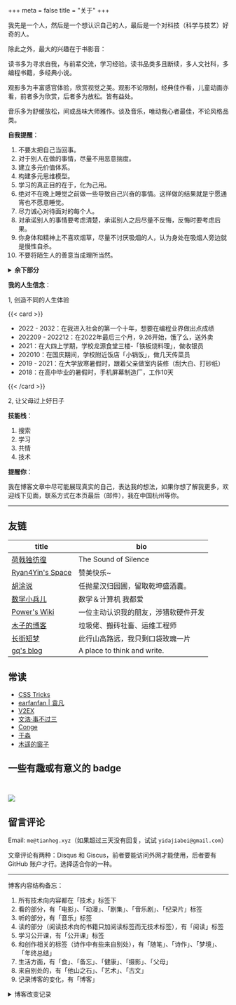 +++
meta = false
title = "关于"
+++

我先是一个人，然后是一个想认识自己的人，最后是一个对科技（科学与技艺）好奇的人。

除此之外，最大的兴趣在于书影音：

读书多为寻求自我，与前辈交流，学习经验。读书品类多且断续，多人文社科，多编程书籍，多经典小说。

观影多为丰富感官体验，欣赏视觉之美。观影不论限制，经典佳作看，儿童动画亦看，前者多为欣赏，后者多为放松。皆有益处。

音乐多为舒缓放松，间或品味大师雅作。谈及音乐，唯动我心者最佳，不论风格品类。

**自我提醒**：

1. 不要太把自己当回事。
2. 对于别人在做的事情，尽量不用恶意揣度。
3. 建立多元价值体系。
4. 构建多元思维模型。
5. 学习的真正目的在于，化为己用。
6. 绝对不在晚上睡觉之前做一些导致自己兴奋的事情。这样做的结果就是宁愿通宵也不愿意睡觉。
7. 尽力诚心对待面对的每个人。
8. 对承诺别人的事情要考虑清楚，承诺别人之后尽量不反悔，反悔时要考虑后果。
9. 你身体和精神上不喜欢烟草，尽量不讨厌吸烟的人，认为身处在吸烟人旁边就是慢性自杀。
10. 不要将陌生人的善意当成理所当然。

<details>
<summary><strong>余下部分</strong></summary>

11. 若有机会和人交心，千万别胆怯，不过不容易就是了。
12. 人坚持不下来时，总是精神先于身体，垮掉。
13. 借钱，借急不借穷。别人借钱给我，是因为我有急事，而非贫穷。因为贫穷而借钱会被人看不起。
14. 睡觉之前的最后一顿饭，不要吃很辣的食物。如果吃了睡觉时会感觉到肚子很不舒服。还有，吃辣的东西不要狼吞虎咽，胃同样不适。
15. 人穿衣服就是给别人看的。
16. 除非天很热需要吃凉东西解渴，其他情况下，少吃凉的东西（固态/液态），如果吃了，大多数情况会不舒服。
17. 自己不自觉的就会通过卖惨来博取他人的同情。而同情心是最廉价的东西。
18. 尊重别人正在做的事，不过多干涉。
19. 我好为人师（贬义）。
20. 为什么自慰让我疲惫而不是精神抖擞？如果是这样，我为什么还不停止。我的理智不足以压制原始性欲吗？（性欲不该被压制）
21. 当你第 1 次做某件事的时候，快速了解这件事的办法就是不断地做，在做的过程中提取思想、形成理论。
22. 尝试一切可能的办法。
23. 父亲没有文化，稍微复杂的语言，他就听不懂了。所以，跟一个没有文化的人讲道理是很费力气的。
24. 能贡献友谊的人，就能照顾好自己。状态不佳的时候，去想象你是你自己最好的朋友。你陪伴他，安慰他，认可他，深深的相信他，对他说最温柔最阳光的话。你如何对待朋友，就如何对待自己。你对自己充满了爱和接纳，而不是挑剔责难，从你用爱把自己灌满的那一刻开始，就再也不会孤独，像时刻沐浴在四月的春风里，暖暖的。
25. 如果你因为别人已经解释过某些概念，而不写关于这些概念的文章，你永远也不会写出一篇文章。解释一些概念、写一些入门教程，即使这些别人已经做过，你自己做一遍对你也是很有好处的。
26. 你的人生你自己做主，别人说的是他们认知的世界。
27. 阻碍你进步的最大敌人就是你的自我。学会分清关于你工作的批评，还是关于你个人的批评，是进步的关键。它使你能够积极地寻找和拥抱失败，把它作为学习的机会，而不会影响你的自信心。
28. 了解不同的人、不同的观点，比较理解。
29. 乔布斯在斯坦福大学的演讲：你们的时间有限，所以不要把时间浪费在别人的生活里。不要被条条框框束缚，否则你就生活在他人思考的结果里。不要让他人的观点所发出的噪声淹没你内心的声音。最为重要的是，要有遵从你的内心和直觉的勇气，它们可能已知道你其实想成为一个什么样的人，其他事物都是次要的。
30. 很多事并非非此即彼，很多事情无法用对与错评价，只是个人观点不同。人际关系的名言——见人说人话，见鬼说鬼话。能做到这样便能处理好人际关系。
31. 自己摸索着做到一件事是困难的。经历各种阻碍也很正常，就像刚学习走路的孩子，总会跌到。但我要做到的，就是快速经历学走路的阶段，并容许自己跌倒后不断地站起来。
32. 金钱随能力而来，这在现在是可以做到的。寻找工作的第一原则是要提升能力，能给自己多大成长。
33. 不要太在意别人外在的光鲜生活，很可能他们自己的生活却是一地鸡毛。
34. 以旁观者的视角看到的都是好处，只有亲身经历才能看得全面。
35. 选择一个天花板较高的方向后，不要轻易变更，只有深耕才能出彩。
36. 时间不等人，不要因为选择方向而犹豫，快速选择，放手去做。
37. 做事情的时候想清楚：自己的长远目标是什么？
38. 想清楚最终目标，朝着这个方向努力，不要轻易被外界影响。
39. 当公司法人一定要慎重，现在太多人的法律意识淡薄。一个律师能见证这人世间的险恶，如果有客户找到律师帮他洗脱罪名，律师第一个考虑的是：能不能找到人帮客户背锅。现在很多互联网项目都有亿点擦边球，所以不要轻易的相信别人，自己要有自己的底牌，别被当成了替罪羔羊。
40. 团队作战很重要，一个人的力量是有限的，尽可能的找到能和自己互补的合作伙伴。找人先磨合一个月，先不要谈利润分成什么的，先把事情做好然后再去谈这个事情。能找到彼此为后背的伙伴真的太重要了。
41. 当你想做一件事情的时候，不用顾虑没有什么资源，你考虑清楚之后把做这件事儿的大旗竖起来。当你把大旗竖起来之后，资源自动就靠近你了。
42. 如果你不想走中庸之路，那你必然会遭受一些前所未有的困难。多看留在历史上的人物传记，不断地提高自己的品质。最好就走别人已经验证过的道路，这样你会轻松很多。
43. 不管你心里有多大抱负，想做哪些事情，想成为什么样的人。都尽快地按照自己的想法去做，尽快地去市场上接收反馈，不要自己意淫，时间不等人。去试错，给自己定止损点，给自己定 KPI，去完成这些目标。
44. 如果自己认定一件事情了，那就全力以赴，不要因为一点困难就退缩。遇见什么问题把问题写下来，然后去尝试所有可能解决问题的方法。如果你认定一件项目，但是连三个月的时间都没有给到这个项目，那真的是太浪费自己的时间精力了。
45. 如果大佬给了你一个共事的机会，你没有全力以赴地去完成这件事情，那么你下次再也没有和这个大佬合作的可能了。
46. 赞美是最廉价的，一定要对自己有一个清晰的定位和认知，别被乱花迷了眼。尽可能的让自己有高认知、低底线。在现在「厚脸皮」是一个褒义词。
47. 中国是一个人情社会，所以维护人际关系是一门非常重要的学问。平时的送礼，节假日的问候，过年的红包祝福，这些都不可少，送出去的礼物一定要高配，选这个品类里面最好的那款。
48. 给拜访的人带伴手礼是一种礼貌。礼品不需要太贵，但是一定要选好看实用的。
49. 影响力是一种稀缺而宝贵的资源。做一个思想家，不断地拔高自己，输出自己的思想，让别人有所收获。
50. 当一个好人，专注于自己的事情，不参与外界的纷争。和自己没有关系的事情，一笑了之，不要轻易地发表任何观点。因为事情的真相我们不清楚。
51. 把自己的优点和自己待提高的点拿纸写下来。然后单点突破，这样能够提高效率。把自己该突破的点。一个一个地找专门老师挨个突破。
52. 整理知识。将前人的经验整合利用。
53. 找到一个合适的人组建家庭非常重要，家庭是否和谐决定了你未来的道路能走多远，所以不要轻易组建家庭。
54. 我们一定要有120%的把握相信自己可以成为那个更好的自己。因为成长道路上，我们注定会遇见质疑的声音，不同的挫折，不同的困难。不管遇见任何困难，我们都要相信自己就是那个天选之子，自己一定可以通过困难。在成长的道路上信心真的太重要了。如果你被一次失败就退缩了，停止了前进的步伐。选择了安逸，那你就很难在有之前熊熊燃烧的斗志了。
55. 对已经没有办法改变的事情，就不要过多的去懊悔了。复盘一下当初自己为什么会犯错，自己能不能改正当初犯错的那个行为。错误往往比正确能给人带来更多的收获，因为错误能让你意识到自己身上有哪些可以改的缺点，这就是“市场”给你的反馈。你要相信一切都是最好的安排，淡定接受一切的挑战。
</details>


**我的人生信念**：

1, 创造不同的人生体验


{{< card >}}

- 2022 - 2032：在我进入社会的第一个十年，想要在编程业界做出点成绩
- 202209 - 202212：在2022年最后三个月，9.26开始，饿了么，送外卖
- 2021：在大四上学期，学校龙源食堂三楼-「铁板烧料理」，做收银员
- 202010：在国庆期间，学校附近饭店「小锅饭」，做几天传菜员
- 2019 - 2021：在大学放寒暑假时，跟着父亲做室内装修（刮大白、打砂纸）
- 2018：在高中毕业的暑假时，手机屏幕制造厂，工作10天

{{< /card >}}

2, 让父母过上好日子

**技能栈**：

1. 搜索
2. 学习
3. 共情
4. 技术

**提醒你**：

我在博客文章中尽可能展现真实的自己，表达我的想法，如果你想了解我更多，欢迎线下见面，联系方式在本页最后（邮件），我在中国杭州等你。

---

## 友链

| title                                       | bio                                  |
|---------------------------------------------|--------------------------------------|
| [荷戟独彷徨](https://guanqr.com)            | The Sound of Silence                 |
| [Ryan4Yin's Space](https://thiscute.world/) | 赞美快乐~                            |
| [胡涂说](https://hutusi.com/)               | 任抛星汉归园圃，留取乾坤盛酒囊。     |
| [数学小兵儿](https://matnoble.me/)          | 数学＆计算机 我都爱                  |
| [Power's Wiki](https://wiki-power.com/)     | 一位主动认识我的朋友，涉猎软硬件开发 |
| [木子的博客](https://blog.k8s.li)           | 垃圾佬、搬砖社畜、运维工程师         |
| [长街短梦](https://www.wangyunzi.com/)      | 此行山高路远，我只剩口袋玫瑰一片     |
| [gq's blog](https://zgq.ink/)               | A place to think and write.          |

## 常读

- [CSS Tricks](https://css-tricks.com/)
- [earfanfan | 袁凡](https://yuanfan.rbind.io/)
- [V2EX](https://www.v2ex.com/)
- [文浩·事不过三](https://via.zhubai.love/)
- [Conge](https://conge.github.io/)
- [于淼](https://yufree.cn/cn/)
- [木遥的窗子](http://blog.farmostwood.net/)

## 一些有趣或有意义的 badge

<a href="https://www.foreverblog.cn/" target="_blank"><img src="/images/foreverblog_logo.png" alt="" style="width:auto;height:16px;"></a>

[![](/images/512kb-green.svg)](https://512kb.club/)

<!-- https://codepen.io/kevquirk/pen/VwmVaKm -->

## 留言评论

Email: `me@tianheg.xyz`（如果超过三天没有回复，试试 `yidajiabei@gmail.com`）

文章评论有两种：Disqus 和 Giscus，前者要能访问外网才能使用，后者要有 GitHub 账户才行。选择适合你的一种。

---

博客内容结构备忘：

1. 所有技术向内容都在「技术」标签下
2. 看的部分，有「电影」、「动漫」、「剧集」、「音乐剧」、「纪录片」标签
3. 听的部分，有「音乐」标签
4. 读的部分（阅读技术向的书籍只加阅读标签而无技术标签），有「阅读」标签
5. 学习公开课，有「公开课」标签
6. 和创作相关的标签（诗作中有些来自别处），有「随笔」、「诗作」、「梦境」、「年终总结」
7. 生活方面，有「食」、「备忘」、「健康」、「摄影」、「父母」
8. 来自别处的，有「他山之石」、「艺术」、「古文」
9. 记录博客的变化，有「博客」

<details>
<summary><span>博客改变记录</span></summary>

2022-11-15 将所有他处的笔记移动到博客中，下一步计划——合并同类文章，删除无价值文章，简化标签分类。

2022-10-22 在每页加上“编辑”链接，方便修改

2022-10-12 改变博客域名为 [tianheg.xyz](https://tianheg.xyz)，原域名 `www.yidajiabei.xyz`

2022-10-10 弃用 [ox-hugo](https://github.com/kaushalmodi/ox-hugo)，使用 *.org 格式文件写作，直接在 `content/posts` 文件夹下新建

2022-02-09 借助 ox-hugo 重回 Hugo 怀抱

2022-02-06 借助 highlight.js 为代码添加高亮

2021-11-19 使用 [Emacs Org-mode](https://github.com/dirtysalt/dirtysalt.github.io)

2021-09-23 使用 [Tianheg](https://github.com/tianheg/hugo-theme-tianheg) 主题，已合并到 blog 仓库

2021-09-07 使用 <https://giscus.app/> 评论

2021-07-31 让博客的导航栏固定在窗口的边缘

2021-07-21 开启 Service Worker

2021-07-02 这里主要是随时学习的记录，生活感想，对于外语电影，首选外语作为文章标题，中文放在文中

2021-06-29 把「自我」中的内容再次放到博客里

2021-05-26 把 blog 的主题改成技术，以前是生活技术。生活部分的文章放到自我站点（已弃用）中（已全部移入 blog）

2021-01-26 可以使用 `[post-title](/posts/post-file-name/)` 和 `[tag-name](/tags/tag-name/)` 相互引用文章，文章中的“他”，不单指男性，还有女性，在写作中，作者退居二线，多以「你」称呼
</details>
